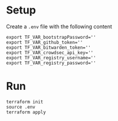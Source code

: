 # Setup

Create a `.env` file with the following content

```
export TF_VAR_bootstrapPassword=''
export TF_VAR_github_token=''
export TF_VAR_bitwarden_token=''
export TF_VAR_crowdsec_api_key=''
export TF_VAR_registry_username=''
export TF_VAR_registry_password=''
```

# Run

```
terraform init
source .env
terraform apply
```
